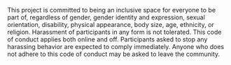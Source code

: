 This project is committed to being an inclusive space for everyone to be part of, regardless of gender, gender identity and expression, sexual orientation, disability, physical appearance, body size, age, ethnicity, or religion. Harassment of participants in any form is not tolerated.
This code of conduct applies both online and off. Participants asked to stop any harassing behavior are expected to comply immediately. Anyone who does not adhere to this code of conduct may be asked to leave the community.
